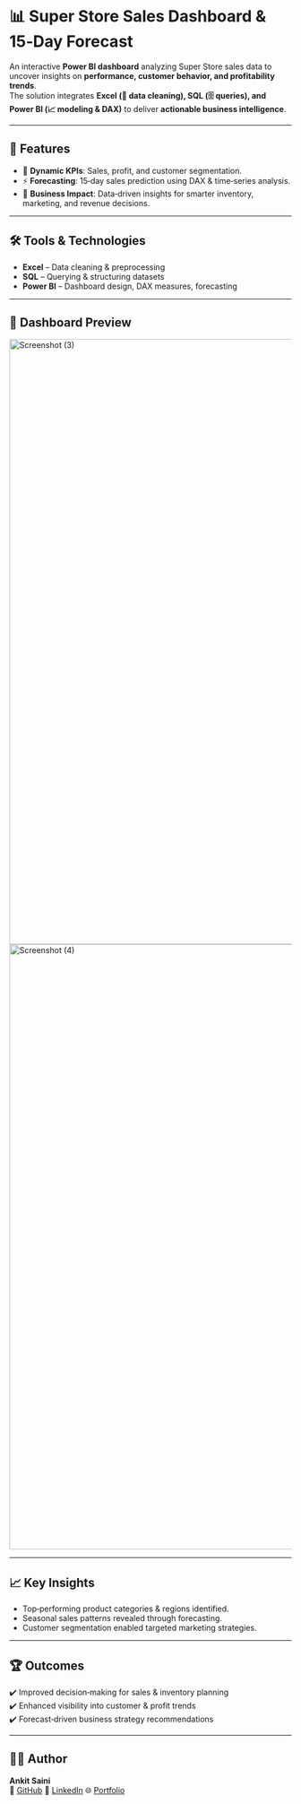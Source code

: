 # 📊 Super Store Sales Dashboard & 15‑Day Forecast  

An interactive **Power BI dashboard** analyzing Super Store sales data to uncover insights on **performance, customer behavior, and profitability trends**.  
The solution integrates **Excel (🧹 data cleaning), SQL (🗄️ queries), and Power BI (📈 modeling & DAX)** to deliver **actionable business intelligence**.  

---

## 🚀 Features  
- 📌 **Dynamic KPIs**: Sales, profit, and customer segmentation.  
- ⚡ **Forecasting**: 15‑day sales prediction using DAX & time‑series analysis.  
- 🎯 **Business Impact**: Data‑driven insights for smarter inventory, marketing, and revenue decisions.  

---

## 🛠️ Tools & Technologies  
- **Excel** – Data cleaning & preprocessing  
- **SQL** – Querying & structuring datasets  
- **Power BI** – Dashboard design, DAX measures, forecasting  

---

## 📸 Dashboard Preview 
<img width="1920" height="1080" alt="Screenshot (3)" src="https://github.com/user-attachments/assets/0fd82eca-97b0-4f0c-8723-c56f4ab89214" />
<img width="1920" height="1080" alt="Screenshot (4)" src="https://github.com/user-attachments/assets/70e7fe6a-b44b-4153-ba88-0de44132712e" />

---

## 📈 Key Insights  
- Top‑performing product categories & regions identified.  
- Seasonal sales patterns revealed through forecasting.  
- Customer segmentation enabled targeted marketing strategies.  

---

## 🏆 Outcomes  
✔️ Improved decision‑making for sales & inventory planning  
✔️ Enhanced visibility into customer & profit trends  
✔️ Forecast‑driven business strategy recommendations  

---

## 👨‍💻 Author  
**Ankit Saini**  
🐙 [GitHub](https://github.com/ankitsaini605) 🔗 [LinkedIn](https://linkedin.com/in/ankitsaini605) 🌐 [Portfolio]()   
